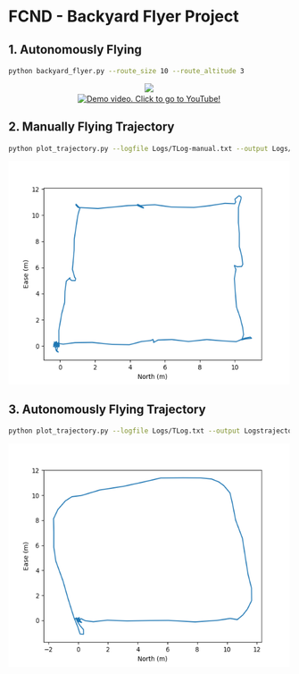 # FCND - Backyard Flyer Project

## 1. Autonomously Flying

```bash
python backyard_flyer.py --route_size 10 --route_altitude 3
```
<div align='center'>
    <img src='Logs/demo.gif' height='400px'>
</div>
<div align='center'>
    <a href='https://youtu.be/HIV8B7xQXEs'>
        <img src='Logs/demo.gif' alt='Demo video. Click to go to YouTube!' height='400px'>
    </a>
</div>

## 2. Manually Flying Trajectory

```bash
python plot_trajectory.py --logfile Logs/TLog-manual.txt --output Logs/trajectory_manually_flying.png
```
<div align='center'>
    <img src = 'Logs/trajectory_manually_flying.png' height='400px'">
</div>

## 3. Autonomously Flying Trajectory

```bash
python plot_trajectory.py --logfile Logs/TLog.txt --output Logstrajectory_autonomously_flying.png
```
<div align='center'>
    <img src='Logs/trajectory_autonomously_flying.png' height='400px'>
</div>